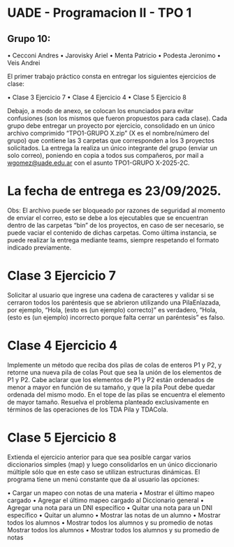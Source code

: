 # UADE - Programacion II - TPO 1
## Grupo 10:
  • Cecconi Andres
  • Jarovisky Ariel
  • Menta Patricio
  • Podesta Jeronimo
  • Veis Andrei

El primer trabajo práctico consta en entregar los siguientes ejercicios de clase:

• Clase 3 Ejercicio 7
• Clase 4 Ejercicio 4
• Clase 5 Ejercicio 8

Debajo, a modo de anexo, se colocan los enunciados para evitar confusiones (son los mismos que fueron propuestos para cada clase).
Cada grupo debe entregar un proyecto por ejercicio, consolidado en un único archivo comprimido “TPO1-GRUPO X.zip” (X es el nombre/número del grupo) que contiene las 3 carpetas que corresponden a los 3 proyectos solicitados. La entrega la realiza un único integrante del grupo (enviar un solo correo), poniendo en copia a todos sus compañeros, por mail a wgomez@uade.edu.ar con el asunto TPO1-GRUPO X-2025-2C.

# La fecha de entrega es 23/09/2025.

Obs: El archivo puede ser bloqueado por razones de seguridad al momento de enviar el correo, esto se debe a los ejecutables que se encuentran dentro de las carpetas “bin” de los proyectos, en caso de ser necesario, se puede vaciar el contenido de dichas carpetas. Como última instancia, se puede realizar la entrega mediante teams, siempre respetando el formato indicado previamente.


# Clase 3 Ejercicio 7
Solicitar al usuario que ingrese una cadena de caracteres y validar si se cerraron todos los paréntesis que se abrieron utilizando una PilaEnlazada, por ejemplo, “Hola, (esto es (un ejemplo) correcto)” es verdadero, “Hola, (esto es (un ejemplo) incorrecto porque falta cerrar un paréntesis” es falso.

# Clase 4 Ejercicio 4
Implemente un método que reciba dos pilas de colas de enteros P1 y P2, y retorne una nueva pila de colas Pout que sea la unión de los elementos de P1 y P2. Cabe aclarar que los elementos de P1 y P2 están ordenados de menor a mayor en función de su tamaño, y que la pila Pout debe quedar ordenada del mismo modo. En el tope de las pilas se encuentra el elemento de mayor tamaño. Resuelva el problema planteado exclusivamente en términos de las operaciones de los TDA Pila y TDACola.

# Clase 5 Ejercicio 8
Extienda el ejercicio anterior para que sea posible cargar varios diccionarios simples (map) y luego consolidarlos en un único diccionario múltiple sólo que en este caso se utilizan estructuras dinámicas. El programa tiene un menú constante que da al usuario las opciones:

  • Cargar un mapeo con notas de una materia
  • Mostrar el último mapeo cargado
  • Agregar el último mapeo cargado al Diccionario general
  • Agregar una nota para un DNI específico
  • Quitar una nota para un DNI específico
  • Quitar un alumno
  • Mostrar las notas de un alumno
  • Mostrar todos los alumnos
  • Mostrar todos los alumnos y su promedio de notas
Mostrar todos los alumnos
•
Mostrar todos los alumnos y su promedio de notas
